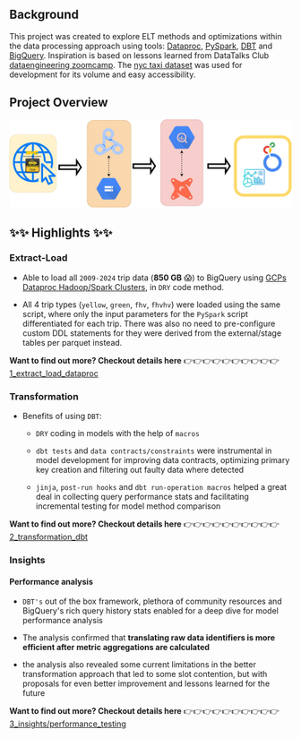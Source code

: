 ## Background

This project was created to explore ELT methods and optimizations within the data processing approach using tools: [Dataproc](https://cloud.google.com/dataproc?hl=en), [PySpark](https://spark.apache.org/docs/latest/api/python/index.html), [DBT](https://www.getdbt.com/) and [BigQuery](https://cloud.google.com/bigquery/docs/introduction). Inspiration is based on lessons learned from DataTalks Club [dataengineering zoomcamp](https://github.com/DataTalksClub/data-engineering-zoomcamp). The [nyc taxi dataset](https://www.nyc.gov/site/tlc/about/tlc-trip-record-data.page) was used for development for its volume and easy accessibility. 

## Project Overview 

![pipeline diagram](images/project/pipeline_diagram.jpg)

## ✨✨ Highlights ✨✨

### Extract-Load

- Able to load all `2009-2024` trip data (**850 GB** 😱) to BigQuery using [GCPs Dataproc Hadoop/Spark Clusters](https://cloud.google.com/dataproc?hl=en), in `DRY` code method. 

- All 4 trip types (`yellow`, `green`, `fhv`, `fhvhv`) were loaded using the same script, where only the input parameters for the `PySpark` script differentiated for each trip. There was also no need to pre-configure custom DDL statements for they were derived from the external/stage tables per parquet instead.

**Want to find out more? Checkout details here** 👉👉👉👉👉👉👉👉👉👉 [1_extract_load_dataproc](1_extract_load_dataproc/README.md)

### Transformation

- Benefits of using `DBT`: 

    + `DRY` coding in models with the help of `macros`

    + `dbt tests` and `data contracts/constraints` were instrumental in model development for improving data contracts, optimizing primary key creation and filtering out faulty data where detected 

    + `jinja`,  `post-run hooks` and `dbt run-operation macros` helped a great deal in collecting query performance stats and facilitating incremental testing for model method comparison

**Want to find out more? Checkout details here** 👉👉👉👉👉👉👉👉👉👉 [2_transformation_dbt](2_transformation_dbt/README.md)

### Insights 

#### Performance analysis 

- `DBT's` out of the box framework, plethora of community resources and BigQuery's rich query history stats enabled for a deep dive for model performance analysis 

- The analysis confirmed that **translating raw data identifiers is more efficient after metric aggregations are calculated**

- the analysis also revealed some current limitations in the better transformation approach that led to some slot contention, but with proposals for even better improvement and lessons learned for the future

**Want to find out more? Checkout details here** 👉👉👉👉👉👉👉👉👉👉 [3_insights/performance_testing](3_insights/performance_testing/README.md)